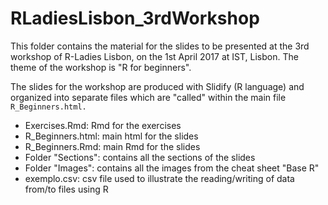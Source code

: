 # RLadiesLisbon_3rdWorkshop

This folder contains the material for the slides to be presented at the 3rd workshop of R-Ladies Lisbon, on the 1st April 2017 at IST, Lisbon. The theme of the workshop is "R for beginners".

The slides for the workshop are produced with Slidify (R language) and organized into separate files which are "called" within the main file `R_Beginners.html.`

* Exercises.Rmd: Rmd for the exercises 
* R_Beginners.html: main html for the slides
* R_Beginners.Rmd: main Rmd for the slides
* Folder "Sections": contains all the sections of the slides
* Folder "Images": contains all the images from the cheat sheet "Base R"
* exemplo.csv: csv file used to illustrate the reading/writing of data from/to files using R
